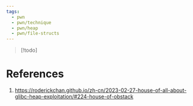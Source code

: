 ```yaml
---
tags:
  - pwn
  - pwn/technique
  - pwn/heap
  - pwn/file-structs
---
```

> [!todo]

# References
1. https://roderickchan.github.io/zh-cn/2023-02-27-house-of-all-about-glibc-heap-exploitation/#224-house-of-obstack